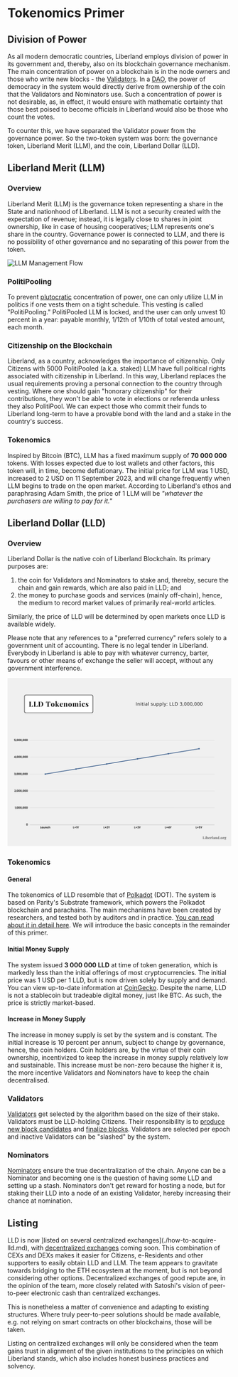 # Tokenomics Primer

## Division of Power
As all modern democratic countries, Liberland employs division of power in its government and, thereby, also on its blockchain governance mechanism. The main concentration of power on a blockchain is in the node owners and those who write new blocks - the [Validators](https://en.wikipedia.org/wiki/Proof_of_stake#Validator). 
In a [DAO](https://en.wikipedia.org/wiki/Decentralized_autonomous_organization), the power of democracy in the system would directly derive from ownership of the coin that the Validators and Nominators use.
Such a concentration of power is not desirable, as, in effect, it would ensure with mathematic certainty that those best poised to become officials in Liberland would also be those who count the votes.

To counter this, we have separated the Validator power from the governance power. So the two-token system was born: the governance token, Liberland Merit (LLM), and the coin, Liberland Dollar (LLD).

## Liberland Merit (LLM)
### Overview
Liberland Merit (LLM) is the governance token representing a share in the State and nationhood of Liberland. LLM is not a security created with the expectation of revenue; instead, it is legally close to shares in joint ownership, like in case of housing cooperatives; LLM represents one's share in the country. Governance power is connected to LLM, and there is no possibility of other governance and no separating of this power from the token.

![LLM Management Flow](media/LLMTokenomics.png)

### PolitiPooling
To prevent [plutocratic](https://en.wikipedia.org/wiki/Plutocracy) concentration of power, one can only utilize LLM in politics if one vests them on a tight schedule. This vesting is called "PolitiPooling." PolitiPooled LLM is locked, and the user can only unvest 10 percent in a year: payable monthly, 1/12th of 1/10th of total vested amount, each month.

### Citizenship on the Blockchain
Liberland, as a country, acknowledges the importance of citizenship. Only Citizens with 5000 PolitiPooled (a.k.a. staked) LLM have full political rights associated with citizenship in Liberland. In this way, Liberland replaces the usual requirements proving a personal connection to the country through vesting. Where one should gain "honorary citizenship" for their contributions, they won't be able to vote in elections or referenda unless they also PolitiPool. We can expect those who commit their funds to Liberland long-term to have a provable bond with the land and a stake in the country's success. 

### Tokenomics
Inspired by Bitcoin (BTC), LLM has a fixed maximum supply of **70 000 000** tokens. With losses expected due to lost wallets and other factors, this token will, in time, become deflationary. The initial price for LLM was 1 USD, increased to 2 USD on 11 September 2023, and will change frequently when LLM begins to trade on the open market. According to Liberland's ethos and paraphrasing Adam Smith, the price of 1 LLM will be <i>"whatever the purchasers are willing to pay for it."</i>

## Liberland Dollar (LLD)
### Overview
Liberland Dollar is the native coin of Liberland Blockchain. Its primary purposes are:  
1. the coin for Validators and Nominators to stake and, thereby, secure the chain and gain rewards, which are also paid in LLD; and
2. the money to purchase goods and services (mainly off-chain), hence, the medium to record market values of primarily real-world articles.

Similarly, the price of LLD will be determined by open markets once LLD is available widely.

Please note that any references to a "preferred currency" refers solely to a government unit of accounting. There is no legal tender in Liberland. Everybody in Liberland is able to pay with whatever currency, barter, favours or other means of exchange the seller will accept, without any government interference.

![LLD Inflation Chart](media/LLDTokenomics.png)

### Tokenomics
#### General
The tokenomics of LLD resemble that of [Polkadot](https://en.wikipedia.org/wiki/Polkadot_(cryptocurrency)) (DOT). 
The system is based on Parity's Substrate framework, which powers the Polkadot blockchain and parachains. 
The main mechanisms have been created by researchers, and tested both by auditors and in practice. 
[You can read about it in detail here](https://wiki.polkadot.network/docs/maintain-polkadot-parameters). 
We will introduce the basic concepts in the remainder of this primer.

#### Initial Money Supply
The system issued **3 000 000 LLD** at time of token generation, which is markedly less than the initial offerings of most cryptocurrencies. 
The initial price was 1 USD per 1 LLD, but is now driven solely by supply and demand. You can view up-to-date information at [CoinGecko](https://www.coingecko.com/en/coins/liberland-lld).
Despite the name, LLD is not a stablecoin but tradeable digital money, just like BTC. As such, the price is strictly market-based.

#### Increase in Money Supply
The increase in money supply is set by the system and is constant. The initial increase is 10 percent per annum, subject to change by governance, hence, the coin holders. Coin holders are, by the virtue of their coin ownership, incentivized to keep the increase in money supply relatively low and sustainable. This increase must be non-zero because the higher it is, the more incentive Validators and Nominators have to keep the chain decentralised.

### Validators
[Validators](https://wiki.polkadot.network/docs/learn-staking#selection-of-Validators) get selected by the algorithm based on the size of their stake. Validators must be LLD-holding Citizens. Their responsibility is to [produce new block candidates](https://wiki.polkadot.network/docs/learn-consensus#block-production-babe) and [finalize blocks](https://wiki.polkadot.network/docs/learn-consensus#finality-gadget-grandpa). Validators are selected per epoch and inactive Validators can be "slashed" by the system.

### Nominators
[Nominators](https://wiki.polkadot.network/docs/learn-staking#selection-of-Validators) ensure the true decentralization of the chain. Anyone can be a Nominator and becoming one is the question of having some LLD and setting up a stash. Nominators don't get reward for hosting a node, but for staking their LLD into a node of an existing Validator, hereby increasing their chance at nomination.

## Listing
LLD is now ]listed on several centralized exchanges](./how-to-acquire-lld.md), with [decentralized exchanges](https://en.wikipedia.org/wiki/Decentralized_finance#Decentralized_exchanges) coming soon. This combination of CEXs and DEXs makes it easier for Citizens, e-Residents and other supporters to easily obtain LLD and LLM. 
The team appears to gravitate towards bridging to the ETH ecosystem at the moment, but is not beyond considering other options. 
Decentralized exchanges of good repute are, in the opinion of the team, more closely related with Satoshi's vision of peer-to-peer electronic cash than centralized exchanges.

This is nonetheless a matter of convenience and adapting to existing structures. Where truly peer-to-peer solutions should be made available, e.g. not relying on smart contracts on other blockchains, those will be taken.

Listing on centralized exchanges will only be considered when the team gains trust in alignment of the given institutions to the principles on which Liberland stands, which also includes honest business practices and solvency.